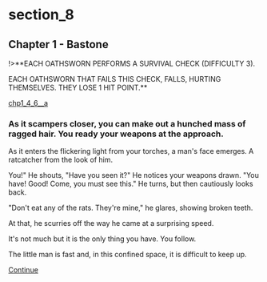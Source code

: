 
# section_8

## Chapter 1 - Bastone

!>**EACH OATHSWORN PERFORMS A SURVIVAL CHECK (DIFFICULTY 3).

EACH OATHSWORN THAT FAILS THIS CHECK, FALLS, HURTING THEMSELVES. THEY LOSE 1 HIT POINT.**

[chp1_4_6__a](../../decomp/app/src/main/res/raw/chp1_4_6__a.mp3 ':include :type=audio')

### As it scampers closer, you can make out a hunched mass of ragged hair. You ready your weapons at the approach.

As it enters the flickering light from your torches, a man's face emerges. A ratcatcher from the look of him.

You!" He shouts, "Have you seen it?" He notices your weapons drawn. "You have! Good! Come, you must see this." He turns, but then cautiously looks back.

"Don't eat any of the rats. They're mine," he glares, showing broken teeth.

At that, he scurries off the way he came at a surprising speed.

It's not much but it is the only thing you have. You follow.

The little man is fast and, in this confined space, it is difficult to keep up.

[Continue](output/chapter1/section_10.md)


